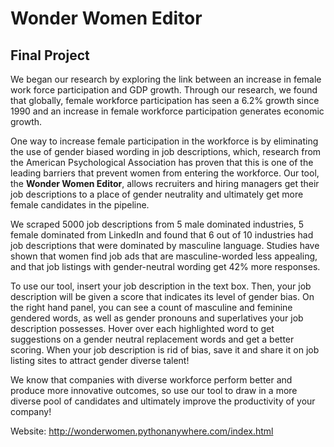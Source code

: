 
# Wonder Women Editor
## Final Project


We began our research by exploring the link between an increase in female work force participation and GDP growth. Through our research, we found that globally, female workforce participation has seen a 6.2% growth since 1990 and an increase in female workforce participation generates economic growth.

One way to increase female participation in the workforce is by eliminating the use of gender biased wording in job descriptions, which, research from the American Psychological Association has proven that this is one of the leading barriers that prevent women from entering the workforce. Our tool, the **Wonder Women Editor**, allows recruiters and hiring managers get their job descriptions to a place of gender neutrality and ultimately get more female candidates in the pipeline.

We scraped 5000 job descriptions from 5 male dominated industries, 5 female dominated from LinkedIn and found that 6 out of 10 industries had job descriptions that were dominated by masculine language. Studies have shown that women find job ads that are masculine-worded less appealing, and that job listings with gender-neutral wording get 42% more responses.

To use our tool, insert your job description in the text box. Then, your job description will be given a score that indicates its level of gender bias. On the right hand panel, you can see a count of masculine and feminine gendered words, as well as gender pronouns and superlatives your job description possesses. Hover over each highlighted word to get suggestions on a gender neutral replacement words and get a better scoring. When your job description is rid of bias, save it and share it on job listing sites to attract gender diverse talent!

We know that companies with diverse workforce perform better and produce more innovative outcomes, so use our tool to draw in a more diverse pool of candidates and ultimately improve the productivity of your company!

Website: http://wonderwomen.pythonanywhere.com/index.html


